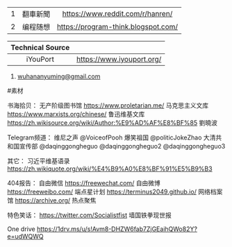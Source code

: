 ||||
|:-:|:-:|:-:|
|1|翻車新聞|https://www.reddit.com/r/hanren/|
|2|编程随想|https://program-think.blogspot.com/|

|Technical Source||
|:-:|:-:|
|iYouPort|https://www.iyouport.org/|

1. wuhananyuming@gmail.com

#素材

书海拾贝：
无产阶级图书馆
https://www.proletarian.me/
马克思主义文库
https://www.marxists.org/chinese/
鲁迅维基文库
https://zh.wikisource.org/wiki/Author:%E9%AD%AF%E8%BF%85 
劉曉波

Telegram频道： 
维尼之声
@VoiceofPooh 
爆笑祖国
@politicJokeZhao
大清共和国宣传部
@daqinggongheguo
@daqinggongheguo2
@daqinggongheguo3

其它：
习近平维基语录
https://zh.wikiquote.org/wiki/%E4%B9%A0%E8%BF%91%E5%B9%B3

404报告：
自由微信
https://freewechat.com/
自由微博
https://freeweibo.com/ 
端点星计划
https://terminus2049.github.io/ 
网络档案馆
https://archive.org/
热点聚焦

特色笑话：
https://twitter.com/Socialistfist 墙国铁拳现世报

One drive
https://1drv.ms/u/s!Avm8-DHZW6fab7ZjGEaihQWo82Y?e=udWQWQ
